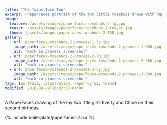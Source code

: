 ```yaml
---
title: "The Twins Turn Two"
excerpt: "PaperFaces portrait of the two little rosebuds drawn with Paper by 53 on an iPad."
image: 
  feature: /assets/images/paperfaces-rosebuds-2-lg.jpg
  teaser: /assets/images/paperfaces-rosebuds-2-teaser.jpg
  thumb: /assets/images/paperfaces-rosebuds-2-150.jpg
gallery:
  - url: paperfaces-rosebuds-2-process-1-lg.jpg
    image_path: /assets/images/paperfaces-rosebuds-2-process-1-600.jpg
    alt: "work in process screenshot"
  - url: paperfaces-rosebuds-2-process-2-lg.jpg
    image_path: /assets/images/paperfaces-rosebuds-2-process-2-600.jpg
    alt: "work in process screenshot"
  - url: paperfaces-rosebuds-2-process-3-lg.jpg
    image_path: /assets/images/paperfaces-rosebuds-2-process-3-600.jpg
    alt: "work in process screenshot"
tags: [portrait, illustration, Paper by 53, twins]
modified: 2016-09-29T16:02:37-04:00
---
```


A PaperFaces drawing of the my two little girls Everly and Chloe on their second birthday.

{% include boilerplate/paperfaces-2.md %}
